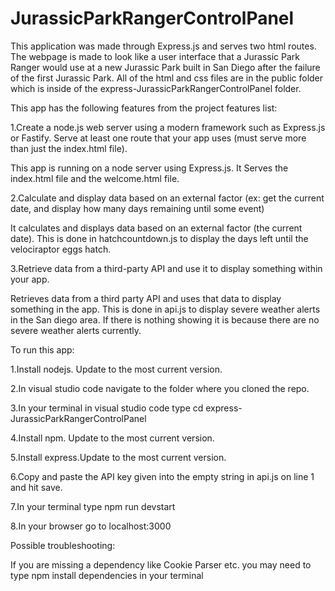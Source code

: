 # JurassicParkRangerControlPanel

This application was made through Express.js and serves two html routes. The webpage is made to look like a user interface that a Jurassic Park Ranger would use at a new Jurassic Park built in San Diego after the failure of the first Jurassic Park. All of the html and css files are in the public folder which is inside of the express-JurassicParkRangerControlPanel folder. 

This app has the following features from the project features list:

1.Create a node.js web server using a modern framework such as Express.js or Fastify.  Serve at least one route that your app uses (must serve more than just the index.html file).

This app is running on a node server using Express.js. It Serves the index.html file and the welcome.html file.

2.Calculate and display data based on an external factor (ex: get the current date, and display how many days remaining until some event)

It calculates and displays data based on an external factor (the current date).
This is done in hatchcountdown.js to display the days left until the velociraptor eggs hatch.

3.Retrieve data from a third-party API and use it to display something within your app.

Retrieves data from a third party API and uses that data to display something in the app. This is done in api.js to display severe weather alerts in the San diego area. If there is nothing showing it is because there are no severe weather alerts currently.



To run this app:

1.Install nodejs. Update to the most current version.

2.In visual studio code navigate to the folder where you cloned the repo.

3.In your terminal in visual studio code type cd express-JurassicParkRangerControlPanel

4.Install npm. Update to the most current version.

5.Install express.Update to the most current version.

6.Copy and paste the API key given into the empty string in api.js on line 1 and hit save.

7.In your terminal type npm run devstart

8.In your browser go to localhost:3000



Possible troubleshooting:

If you are missing a dependency like Cookie Parser etc. you may need to type npm install dependencies in your terminal
